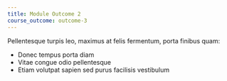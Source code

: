 ```yaml
---
title: Module Outcome 2
course_outcome: outcome-3
---
```

Pellentesque turpis leo, maximus at felis fermentum, porta finibus quam:

- Donec tempus porta diam
- Vitae congue odio pellentesque
- Etiam volutpat sapien sed purus facilisis vestibulum
